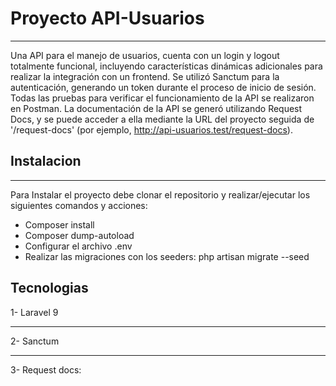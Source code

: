 # Proyecto API-Usuarios
***
Una API para el manejo de usuarios, cuenta con un login y logout totalmente funcional, incluyendo características dinámicas adicionales para realizar la integración con un frontend. Se utilizó Sanctum para la autenticación, generando un token durante el proceso de inicio de sesión. Todas las pruebas para verificar el funcionamiento de la API se realizaron en Postman. La documentación de la API se generó utilizando Request Docs, y se puede acceder a ella mediante la URL del proyecto seguida de '/request-docs' (por ejemplo, http://api-usuarios.test/request-docs).

## Instalacion
***
Para Instalar el proyecto debe clonar el repositorio y realizar/ejecutar los siguientes comandos y acciones:
- Composer install
- Composer dump-autoload
- Configurar el archivo .env
- Realizar las migraciones con los seeders: php artisan migrate --seed

## Tecnologias

1- Laravel 9
***
2- Sanctum
***
3- Request docs: 
